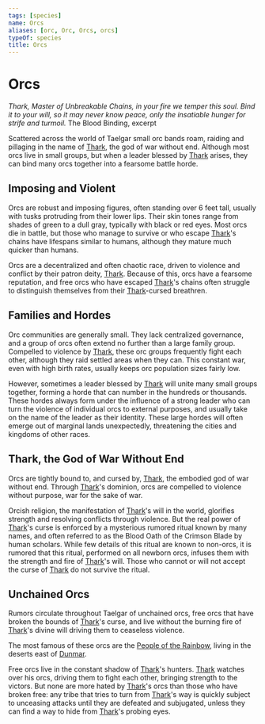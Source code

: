 ```yaml
---
tags: [species]
name: Orcs
aliases: [orc, Orc, Orcs, orcs]
typeOf: species
title: Orcs
---
```

# Orcs

*Thark, Master of Unbreakable Chains, in your fire we temper this soul. Bind it to your will, so it may never know peace, only the insatiable hunger for strife and turmoil.*
 The Blood Binding, excerpt

Scattered across the world of Taelgar small orc bands roam, raiding and pillaging in the name of [Thark](<../../../cosmology/gods/embodied-gods/thark.md>), the god of war without end. Although most orcs live in small groups, but when a leader blessed by [Thark](<../../../cosmology/gods/embodied-gods/thark.md>) arises, they can bind many orcs together into a fearsome battle horde. 
## Imposing and Violent
Orcs are robust and imposing figures, often standing over 6 feet tall, usually with tusks protruding from their lower lips. Their skin tones range from shades of green to a dull gray, typically with black or red eyes. Most orcs die in battle, but those who manage to survive or who escape [Thark](<../../../cosmology/gods/embodied-gods/thark.md>)'s chains have lifespans similar to humans, although they mature much quicker than humans. 

Orcs are a decentralized and often chaotic race, driven to violence and conflict by their patron deity, [Thark](<../../../cosmology/gods/embodied-gods/thark.md>). Because of this, orcs have a fearsome reputation, and free orcs who have escaped [Thark](<../../../cosmology/gods/embodied-gods/thark.md>)'s chains often struggle to distinguish themselves from their [Thark](<../../../cosmology/gods/embodied-gods/thark.md>)-cursed breathren.
## Families and Hordes
Orc communities are generally small. They lack centralized governance, and a group of orcs often extend no further than a large family group. Compelled to violence by [Thark](<../../../cosmology/gods/embodied-gods/thark.md>), these orc groups frequently fight each other, although they raid settled areas when they can. This constant war, even with high birth rates, usually keeps orc population sizes fairly low. 

However, sometimes a leader blessed by [Thark](<../../../cosmology/gods/embodied-gods/thark.md>) will unite many small groups together, forming a horde that can number in the hundreds or thousands. These hordes always form under the influence of a strong leader who can turn the violence of individual orcs to external purposes, and usually take on the name of the leader as their identity. These large hordes will often emerge out of marginal lands unexpectedly, threatening the cities and kingdoms of other races. 
## Thark, the God of War Without End
Orcs are tightly bound to, and cursed by, [Thark](<../../../cosmology/gods/embodied-gods/thark.md>), the embodied god of war without end. Through [Thark](<../../../cosmology/gods/embodied-gods/thark.md>)'s dominion, orcs are compelled to violence without purpose, war for the sake of war. 

Orcish religion, the manifestation of [Thark](<../../../cosmology/gods/embodied-gods/thark.md>)'s will in the world, glorifies strength and resolving conflicts through violence. But the real power of [Thark](<../../../cosmology/gods/embodied-gods/thark.md>)'s curse is enforced by a mysterious rumored ritual known by many names, and often referred to as the Blood Oath of the Crimson Blade by human scholars. While few details of this ritual are known to non-orcs, it is rumored that this ritual, performed on all newborn orcs, infuses them with the strength and fire of [Thark](<../../../cosmology/gods/embodied-gods/thark.md>)'s will. Those who cannot or will not accept the curse of [Thark](<../../../cosmology/gods/embodied-gods/thark.md>) do not survive the ritual. 


## Unchained Orcs
Rumors circulate throughout Taelgar of unchained orcs, free orcs that have broken the bounds of [Thark](<../../../cosmology/gods/embodied-gods/thark.md>)'s curse, and live without the burning fire of [Thark](<../../../cosmology/gods/embodied-gods/thark.md>)'s divine will driving them to ceaseless violence.

The most famous of these orcs are the [People of the Rainbow](<../../../groups/orc-hordes/people-of-the-rainbow.md>), living in the deserts east of [Dunmar](<../../../gazetteer/greater-dunmar/realms/dunmar/dunmar.md>). 

Free orcs live in the constant shadow of [Thark](<../../../cosmology/gods/embodied-gods/thark.md>)'s hunters. [Thark](<../../../cosmology/gods/embodied-gods/thark.md>) watches over his orcs, driving them to fight each other, bringing strength to the victors. But none are more hated by [Thark](<../../../cosmology/gods/embodied-gods/thark.md>)'s orcs than those who have broken free: any tribe that tries to turn from [Thark](<../../../cosmology/gods/embodied-gods/thark.md>)'s way is quickly subject to unceasing attacks until they are defeated and subjugated, unless they can find a way to hide from [Thark](<../../../cosmology/gods/embodied-gods/thark.md>)'s probing eyes. 



